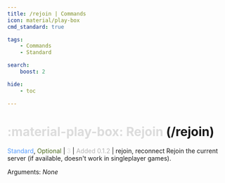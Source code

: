 ```yaml
---
title: /rejoin | Commands
icon: material/play-box
cmd_standard: true

tags:
    - Commands
    - Standard

search:
    boost: 2

hide:
    - toc

---
```

# <p style="color: rgb(220,220,220); display: inline;">:material-play-box: Rejoin</p> (/rejoin)
<div style="display:inline;">
<p style="color: #579DFF; display: inline;">Standard</p>, <p style="color: #4C6B1F; display: inline;">Optional</p> | <p style="color: rgb(220,220,220); display: inline;">3</p> | <p style="color: rgb(180,180,180); display: inline;"> Added 0.1.2</p> | rejoin, reconnect
</div>
Rejoin the current server (if available, doesn't work in singleplayer games).

Arguments: _None_

<!-- ## See Also
* [:material-refresh: /reset](/Commands/specifics/reset/)
* [:material-emoticon-dead: /kill](/Commands/specifics/kill/) -->